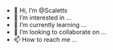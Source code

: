 - 👋 Hi, I’m @Scaletts
- 👀 I’m interested in ...
- 🌱 I’m currently learning ...
- 💞️ I’m looking to collaborate on ...
- 📫 How to reach me ...

<!---
Scaletts/Scaletts is a ✨ special ✨ repository because its `README.md` (this file) appears on your GitHub profile.
You can click the Preview link to take a look at your changes.
--->
